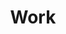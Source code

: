 ---
layout: 'work.njk'
metaTitle: Portfolio
metaDescription: Projects i have worked on.
title: Work
description:
templateEngineOverride: njk,md
eleventyNavigation:
  key: work
  order: 1
---